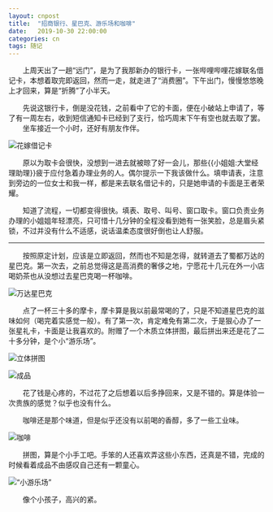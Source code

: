 ```yaml
---
layout: cnpost
title:  "招商银行、星巴克、游乐场和咖啡"
date:   2019-10-30 22:00:00
categories: cn
tags: 随记
---
```




&emsp;&emsp;上周天出了一趟“远门”，是为了我那新办的银行卡，一张哔哩哔哩花嫁联名借记卡，本想着取完即返回，然而一走，就走进了“消费圈”。下午出门，慢慢悠悠晚上才回来，算是“折腾”了小半天。<br>

&emsp;&emsp;先说这银行卡，倒是没花钱，之前看中了它的卡面，便在小破站上申请了，等了有一周左右，收到短信通知卡已经到了支行，恰巧周末下午有空也就去取了罢。<br>
&emsp;&emsp;坐车接近一个小时，还好有朋友作伴。

![花嫁借记卡](https://s2.ax1x.com/2019/10/31/K5x6QU.jpg#vwid=1080&vhei=867)

&emsp;&emsp;原以为取卡会很快，没想到一进去就被晾了好一会儿，那些{{小姐姐:大堂经理助理}}疲于应付急着办理业务的人。偶尔提示一下我该做什么。填申请表，注意到旁边的一位女士和我一样，都是来去联名借记卡的，只是她申请的卡面是王者荣耀。<br>

&emsp;&emsp;知道了流程，一切都变得很快。填表、取号、叫号、窗口取卡。窗口负责业务办理的小姐姐年轻漂亮，只可惜十几分钟的全程没看到她有一张笑脸，总是眉头紧锁，不过并没有什么不适感，说话温柔态度很好倒也让人舒服。<br>

------------

&emsp;&emsp;按照原定计划，应该是立即返回，然而也不知是怎得，就转道去了蜀都万达的星巴克。第一次去，之前总觉得这是高消费的奢侈之地，宁愿花十几元在外一小店喝奶茶也从没想过去星巴克喝一杯咖啡。<br>

![万达星巴克](https://s2.ax1x.com/2019/10/31/K5xrWV.md.jpg#vwid=680&vhei=170 "万达星巴克")

&emsp;&emsp;点了一杯三十多的摩卡，摩卡算是我以前最常喝的了，只是不知道星巴克的滋味如何（喝完着实感觉一般）。有了第一次，肯定难免有第二次，于是狠心办了一张星礼卡，卡面是让我喜欢的。附赠了一个木质立体拼图，最后拼出来还是花了二十多分钟，是个小“游乐场”。<br>

![立体拼图](https://s2.ax1x.com/2019/10/31/K5xcyF.md.jpg#vwid=680&vhei=417 "立体拼图")

![成品](https://s2.ax1x.com/2019/10/31/K5xWw9.md.jpg#vwid=680&vhei=1038 "成品")

&emsp;&emsp;花了钱是心疼的，不过花了之后想着以后多挣回来，又是不错的。算是体验一次贵族的感觉？似乎也没有什么。<br>

&emsp;&emsp;咖啡还是那个味道，但是似乎还没有以前喝的香醇，多了一些工业味。<br>

![咖啡](https://s2.ax1x.com/2019/10/31/K5xfoR.md.jpg#vwid=680&vhei=383 "咖啡")

&emsp;&emsp;拼图，算是个小手工吧。手笨的人还喜欢弄这些小东西，还真是不错，完成的时候看着成品不由感叹自己还有一颗童心。<br>

![“小游乐场”](https://s2.ax1x.com/2019/10/31/K5xszT.md.jpg#vwid=680&vhei=227 "“小游乐场”")

&emsp;&emsp;像个小孩子，高兴的紧。<br>
